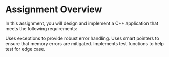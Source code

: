 # Assignment Overview
In this assignment, you will design and implement a C++ application that meets the following requirements:

Uses exceptions to provide robust error handling.
Uses smart pointers to ensure that memory errors are mitigated.
Implements test functions to help test for edge case.
